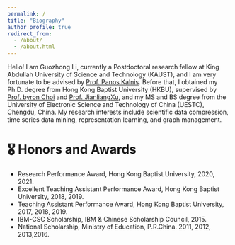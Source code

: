 ```yaml
---
permalink: /
title: "Biography"
author_profile: true
redirect_from: 
  - /about/
  - /about.html
---
```


Hello! I am Guozhong Li, currently a Postdoctoral research fellow at King Abdullah University of Science and Technology (KAUST), and I am very fortunate to be advised by [Prof. Panos Kalnis](https://scholar.google.com/citations?user=-NdSrrYAAAAJ). 
Before that, I obtained my Ph.D. degree from Hong Kong Baptist University (HKBU), supervised by [Prof. byron Choi](https://www.comp.hkbu.edu.hk/~bchoi/) and [Prof. JianliangXu](https://www.comp.hkbu.edu.hk/~xujl/), and my MS and BS degree from the University of Electronic Science and Technology of China (UESTC), Chengdu, China. 
My research interests include scientific data compression, time series data mining, representation learning, and graph management.

# 🎖 Honors and Awards

- Research Performance Award, Hong Kong Baptist University, 2020, 2021.
- Excellent Teaching Assistant Performance Award, Hong Kong Baptist University, 2018, 2019.
- Teaching Assistant Performance Award, Hong Kong Baptist University, 2017, 2018, 2019.
- IBM-CSC Scholarship, IBM \& Chinese Scholarship Council, 2015.
- National Scholarship, Ministry of Education, P.R.China. 2011, 2012, 2013,2016.
